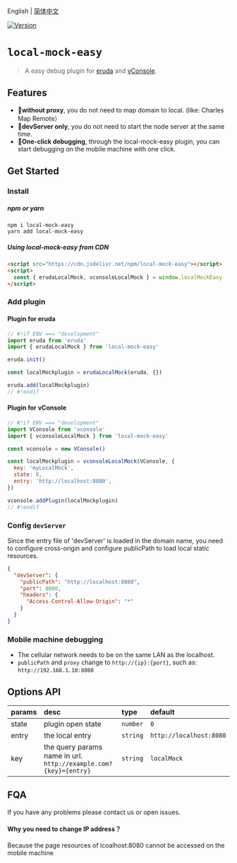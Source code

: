 English | [简体中文](./README_CN.md)

<a href="https://www.npmjs.com/package/local-mock-easy"><img src="https://img.shields.io/npm/v/local-mock-easy.svg?sanitize=true" alt="Version"></a>

# `local-mock-easy`

> A easy debug plugin for [eruda](https://www.npmjs.com/package/eruda) and [vConsole](https://www.npmjs.com/package/vconsole).

## Features

- 🎉**without proxy**, you do not need to map domain to local. (like: Charles Map Remote）
- 🚀**devServer only**, you do not need to start the node server at the same time.
- 🌻**One-click debugging**, through the local-mock-easy plugin, you can start debugging on the mobile machine with one click.

## Get Started

### Install

##### npm or yarn

```shell
npm i local-mock-easy
yarn add local-mock-easy
```

##### Using local-mock-easy from CDN

```html
<script src="https://cdn.jsdelivr.net/npm/local-mock-easy"></script>
<script>
  const { erudaLocalMock, vconsoleLocalMock } = window.localMockEasy
</script>
```

### Add plugin

#### Plugin for eruda

```js
// #!if ENV === "development"
import eruda from 'eruda'
import { erudaLocalMock } from 'local-mock-easy'

eruda.init()

const localMockplugin = erudaLocalMock(eruda, {})

eruda.add(localMockplugin)
// #!endif
```

#### Plugin for vConsole

```js
// #!if ENV === "development"
import VConsole from 'vconsole'
import { vconsoleLocalMock } from 'local-mock-easy'

const vconsole = new VConsole()

const localMockplugin = vconsoleLocalMock(VConsole, {
  key: 'myLocalMock',
  state: 0,
  entry: 'http://localhost:8080',
})

vconsole.addPlugin(localMockplugin)
// #!endif
```

### Config `devServer`

Since the entry file of 'devServer' is loaded in the domain name, you need to configure cross-origin and configure publicPath to load local static resources.

```json
{
  "devServer": {
    "publicPath": "http://localhost:8080",
    "port": 8080,
    "headers": {
      "Access-Control-Allow-Origin": "*"
    }
  }
}
```

### Mobile machine debugging

- The cellular network needs to be on the same LAN as the localhost.
- `publicPath` and `proxy` change to `http://{ip}:{port}`, such as: `http://192.168.1.10:8080`

## Options API

| params | desc                                                                 | type     | default                 |
| :----- | :------------------------------------------------------------------- | :------- | :---------------------- |
| state  | plugin open state                                                    | `number` | `0`                     |
| entry  | the local entry                                                      | `string` | `http://localhost:8080` |
| key    | the query params name in url.<br> `http://example.com?{key}={entry}` | `string` | `localMock`             |

## FQA

If you have any problems please contact us or open issues.

#### Why you need to change IP address？

Because the page resources of lcoalhost:8080 cannot be accessed on the mobile machine
